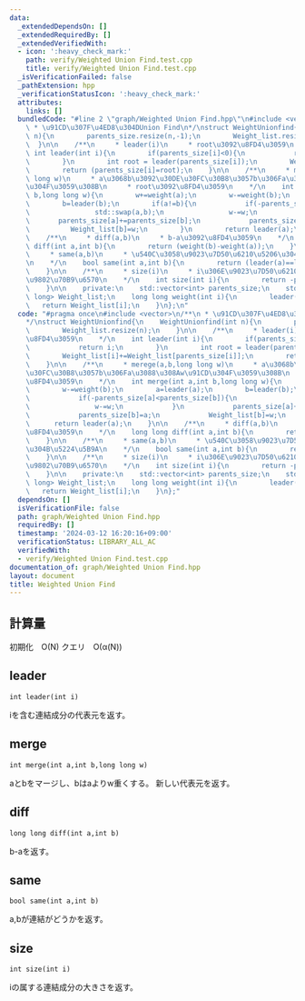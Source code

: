```yaml
---
data:
  _extendedDependsOn: []
  _extendedRequiredBy: []
  _extendedVerifiedWith:
  - icon: ':heavy_check_mark:'
    path: verify/Weighted Union Find.test.cpp
    title: verify/Weighted Union Find.test.cpp
  _isVerificationFailed: false
  _pathExtension: hpp
  _verificationStatusIcon: ':heavy_check_mark:'
  attributes:
    links: []
  bundledCode: "#line 2 \"graph/Weighted Union Find.hpp\"\n#include <vector>\n/**\n\
    \ * \u91CD\u307F\u4ED8\u304DUnion Find\n*/\nstruct WeightUnionfind{\n    WeightUnionfind(int\
    \ n){\n        parents_size.resize(n,-1);\n        Weight_list.resize(n);\n  \
    \  }\n\n    /**\n     * leader(i)\n     * root\u3092\u8FD4\u3059\n    */\n   \
    \ int leader(int i){\n        if(parents_size[i]<0){\n            return i;\n\
    \        }\n        int root = leader(parents_size[i]);\n        Weight_list[i]+=Weight_list[parents_size[i]];\n\
    \        return (parents_size[i]=root);\n    }\n\n    /**\n     * merege(a,b,long\
    \ long w)\n     * a\u3068b\u3092\u30DE\u30FC\u30B8\u3057b\u306Fa\u3088\u308Aw\u91CD\
    \u304F\u3059\u308B\n     * root\u3092\u8FD4\u3059\n    */\n    int merge(int a,int\
    \ b,long long w){\n        w+=weight(a);\n        w-=weight(b);\n        a=leader(a);\n\
    \        b=leader(b);\n        if(a!=b){\n            if(-parents_size[a]<parents_size[b]){\n\
    \                std::swap(a,b);\n                w-=w;\n            }\n     \
    \       parents_size[a]+=parents_size[b];\n            parents_size[b]=a;\n  \
    \          Weight_list[b]=w;\n        }\n        return leader(a);\n    }\n\n\
    \    /**\n     * diff(a,b)\n     * b-a\u3092\u8FD4\u3059\n    */\n    long long\
    \ diff(int a,int b){\n        return (weight(b)-weight(a));\n    }\n\n    /**\n\
    \     * same(a,b)\n     * \u540C\u3058\u9023\u7D50\u6210\u5206\u304B\u5224\u5B9A\
    \n    */\n    bool same(int a,int b){\n        return (leader(a)==leader(b));\n\
    \    }\n\n    /**\n     * size(i)\n     * i\u306E\u9023\u7D50\u6210\u5206\u306E\
    \u9802\u70B9\u6570\n    */\n    int size(int i){\n        return -parents_size[leader(i)];\n\
    \    }\n\n    private:\n    std::vector<int> parents_size;\n    std::vector<long\
    \ long> Weight_list;\n    long long weight(int i){\n        leader(i);\n     \
    \   return Weight_list[i];\n    }\n};\n"
  code: "#pragma once\n#include <vector>\n/**\n * \u91CD\u307F\u4ED8\u304DUnion Find\n\
    */\nstruct WeightUnionfind{\n    WeightUnionfind(int n){\n        parents_size.resize(n,-1);\n\
    \        Weight_list.resize(n);\n    }\n\n    /**\n     * leader(i)\n     * root\u3092\
    \u8FD4\u3059\n    */\n    int leader(int i){\n        if(parents_size[i]<0){\n\
    \            return i;\n        }\n        int root = leader(parents_size[i]);\n\
    \        Weight_list[i]+=Weight_list[parents_size[i]];\n        return (parents_size[i]=root);\n\
    \    }\n\n    /**\n     * merege(a,b,long long w)\n     * a\u3068b\u3092\u30DE\
    \u30FC\u30B8\u3057b\u306Fa\u3088\u308Aw\u91CD\u304F\u3059\u308B\n     * root\u3092\
    \u8FD4\u3059\n    */\n    int merge(int a,int b,long long w){\n        w+=weight(a);\n\
    \        w-=weight(b);\n        a=leader(a);\n        b=leader(b);\n        if(a!=b){\n\
    \            if(-parents_size[a]<parents_size[b]){\n                std::swap(a,b);\n\
    \                w-=w;\n            }\n            parents_size[a]+=parents_size[b];\n\
    \            parents_size[b]=a;\n            Weight_list[b]=w;\n        }\n  \
    \      return leader(a);\n    }\n\n    /**\n     * diff(a,b)\n     * b-a\u3092\
    \u8FD4\u3059\n    */\n    long long diff(int a,int b){\n        return (weight(b)-weight(a));\n\
    \    }\n\n    /**\n     * same(a,b)\n     * \u540C\u3058\u9023\u7D50\u6210\u5206\
    \u304B\u5224\u5B9A\n    */\n    bool same(int a,int b){\n        return (leader(a)==leader(b));\n\
    \    }\n\n    /**\n     * size(i)\n     * i\u306E\u9023\u7D50\u6210\u5206\u306E\
    \u9802\u70B9\u6570\n    */\n    int size(int i){\n        return -parents_size[leader(i)];\n\
    \    }\n\n    private:\n    std::vector<int> parents_size;\n    std::vector<long\
    \ long> Weight_list;\n    long long weight(int i){\n        leader(i);\n     \
    \   return Weight_list[i];\n    }\n};"
  dependsOn: []
  isVerificationFile: false
  path: graph/Weighted Union Find.hpp
  requiredBy: []
  timestamp: '2024-03-12 16:20:16+09:00'
  verificationStatus: LIBRARY_ALL_AC
  verifiedWith:
  - verify/Weighted Union Find.test.cpp
documentation_of: graph/Weighted Union Find.hpp
layout: document
title: Weighted Union Find
---
```

## 計算量
初期化　O(N)
クエリ　O(α(N))
## leader
```
int leader(int i)
```
iを含む連結成分の代表元を返す。

## merge
```
int merge(int a,int b,long long w)
```
aとbをマージし、bはaよりw重くする。
新しい代表元を返す。

## diff
```
long long diff(int a,int b)
```
b-aを返す。

## same
```
bool same(int a,int b)
```
a,bが連結がどうかを返す。

## size
```
int size(int i)
```
iの属する連結成分の大きさを返す。